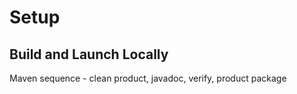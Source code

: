 # Setup
## Build and Launch Locally

Maven sequence - clean product, javadoc, verify, product package